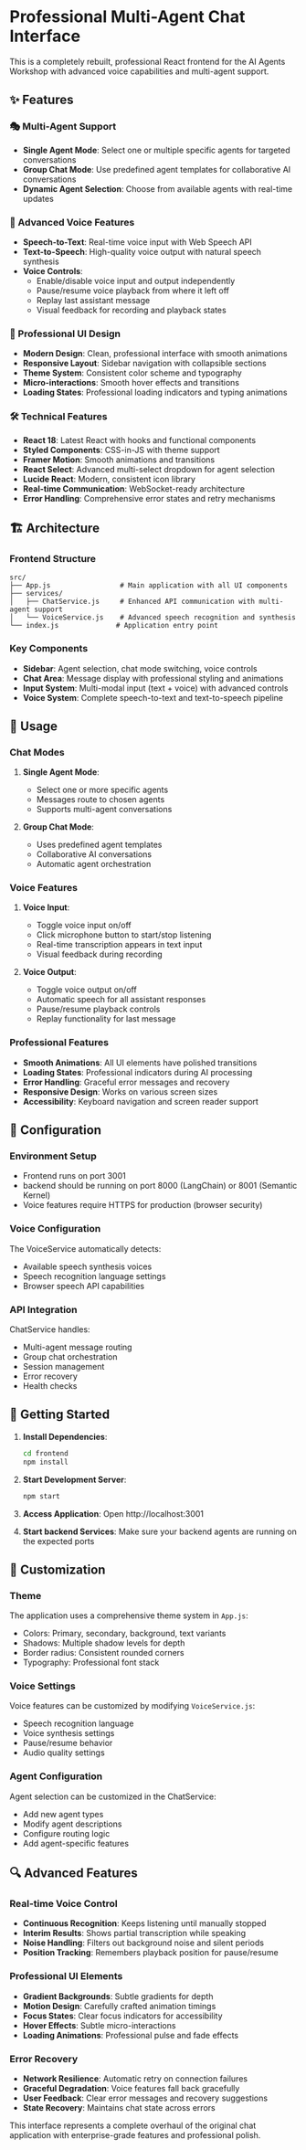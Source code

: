 # Professional Multi-Agent Chat Interface

This is a completely rebuilt, professional React frontend for the AI Agents Workshop with advanced voice capabilities and multi-agent support.

## ✨ Features

### 🎭 Multi-Agent Support
- **Single Agent Mode**: Select one or multiple specific agents for targeted conversations
- **Group Chat Mode**: Use predefined agent templates for collaborative AI conversations
- **Dynamic Agent Selection**: Choose from available agents with real-time updates

### 🎤 Advanced Voice Features
- **Speech-to-Text**: Real-time voice input with Web Speech API
- **Text-to-Speech**: High-quality voice output with natural speech synthesis
- **Voice Controls**: 
  - Enable/disable voice input and output independently
  - Pause/resume voice playback from where it left off
  - Replay last assistant message
  - Visual feedback for recording and playback states

### 🎨 Professional UI Design
- **Modern Design**: Clean, professional interface with smooth animations
- **Responsive Layout**: Sidebar navigation with collapsible sections
- **Theme System**: Consistent color scheme and typography
- **Micro-interactions**: Smooth hover effects and transitions
- **Loading States**: Professional loading indicators and typing animations

### 🛠 Technical Features
- **React 18**: Latest React with hooks and functional components
- **Styled Components**: CSS-in-JS with theme support
- **Framer Motion**: Smooth animations and transitions
- **React Select**: Advanced multi-select dropdown for agent selection
- **Lucide React**: Modern, consistent icon library
- **Real-time Communication**: WebSocket-ready architecture
- **Error Handling**: Comprehensive error states and retry mechanisms

## 🏗 Architecture

### Frontend Structure
```
src/
├── App.js                 # Main application with all UI components
├── services/
│   ├── ChatService.js     # Enhanced API communication with multi-agent support
│   └── VoiceService.js    # Advanced speech recognition and synthesis
└── index.js              # Application entry point
```

### Key Components
- **Sidebar**: Agent selection, chat mode switching, voice controls
- **Chat Area**: Message display with professional styling and animations
- **Input System**: Multi-modal input (text + voice) with advanced controls
- **Voice System**: Complete speech-to-text and text-to-speech pipeline

## 🎯 Usage

### Chat Modes
1. **Single Agent Mode**: 
   - Select one or more specific agents
   - Messages route to chosen agents
   - Supports multi-agent conversations

2. **Group Chat Mode**:
   - Uses predefined agent templates
   - Collaborative AI conversations
   - Automatic agent orchestration

### Voice Features
1. **Voice Input**:
   - Toggle voice input on/off
   - Click microphone button to start/stop listening
   - Real-time transcription appears in text input
   - Visual feedback during recording

2. **Voice Output**:
   - Toggle voice output on/off
   - Automatic speech for all assistant responses
   - Pause/resume playback controls
   - Replay functionality for last message

### Professional Features
- **Smooth Animations**: All UI elements have polished transitions
- **Loading States**: Professional indicators during AI processing
- **Error Handling**: Graceful error messages and recovery
- **Responsive Design**: Works on various screen sizes
- **Accessibility**: Keyboard navigation and screen reader support

## 🔧 Configuration

### Environment Setup
- Frontend runs on port 3001
- backend should be running on port 8000 (LangChain) or 8001 (Semantic Kernel)
- Voice features require HTTPS for production (browser security)

### Voice Configuration
The VoiceService automatically detects:
- Available speech synthesis voices
- Speech recognition language settings
- Browser speech API capabilities

### API Integration
ChatService handles:
- Multi-agent message routing
- Group chat orchestration
- Session management
- Error recovery
- Health checks

## 🚀 Getting Started

1. **Install Dependencies**:
   ```bash
   cd frontend
   npm install
   ```

2. **Start Development Server**:
   ```bash
   npm start
   ```

3. **Access Application**:
   Open http://localhost:3001

4. **Start backend Services**:
   Make sure your backend agents are running on the expected ports

## 🎨 Customization

### Theme
The application uses a comprehensive theme system in `App.js`:
- Colors: Primary, secondary, background, text variants
- Shadows: Multiple shadow levels for depth
- Border radius: Consistent rounded corners
- Typography: Professional font stack

### Voice Settings
Voice features can be customized by modifying `VoiceService.js`:
- Speech recognition language
- Voice synthesis settings
- Pause/resume behavior
- Audio quality settings

### Agent Configuration
Agent selection can be customized in the ChatService:
- Add new agent types
- Modify agent descriptions
- Configure routing logic
- Add agent-specific features

## 🔍 Advanced Features

### Real-time Voice Control
- **Continuous Recognition**: Keeps listening until manually stopped
- **Interim Results**: Shows partial transcription while speaking
- **Noise Handling**: Filters out background noise and silent periods
- **Position Tracking**: Remembers playback position for pause/resume

### Professional UI Elements
- **Gradient Backgrounds**: Subtle gradients for depth
- **Motion Design**: Carefully crafted animation timings
- **Focus States**: Clear focus indicators for accessibility
- **Hover Effects**: Subtle micro-interactions
- **Loading Animations**: Professional pulse and fade effects

### Error Recovery
- **Network Resilience**: Automatic retry on connection failures
- **Graceful Degradation**: Voice features fall back gracefully
- **User Feedback**: Clear error messages and recovery suggestions
- **State Recovery**: Maintains chat state across errors

This interface represents a complete overhaul of the original chat application with enterprise-grade features and professional polish.
